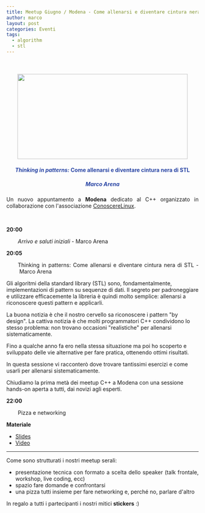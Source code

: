 ```yaml
---
title: Meetup Giugno / Modena - Come allenarsi e diventare cintura nera di STL
author: marco
layout: post
categories: Eventi
tags:
  - algorithm
  - stl
---
```



&nbsp;
<h4 style="text-align: center;"><a href="https://conoscerelinux.org/courses/meetupcpp_giu19/"><img class="aligncenter wp-image-9080" src="https://www.italiancpp.org/wp-content/uploads/2019/05/banner_meetupMo0619.png" alt="" width="446" height="223" /></a></h4>
<h4 style="text-align: center;"><span style="color: #2945a4;"><em>Thinking in patterns:</em>
Come allenarsi e diventare cintura nera di STL</span></h4>
<h5 style="text-align: center;"><span style="color: #2945a4;"><em>Marco Arena
</em></span></h5>
<p style="text-align: justify;">Un nuovo appuntamento a <strong>Modena</strong> dedicato al C++ organizzato in collaborazione con l'associazione <a href="http://conoscerelinux.org">ConoscereLinux</a>.</p>
<p style="text-align: justify;"><span style="color: #ffffff;"> </span></p>
<p style="text-align: justify;"><strong>20:00</strong></p>
<p style="text-align: justify; padding-left: 30px;"><em>Arrivo e saluti iniziali</em> - Marco Arena</p>
<p style="text-align: justify;"><strong>20:05</strong></p>
<p style="text-align: justify; padding-left: 30px;">Thinking in patterns: Come allenarsi e diventare cintura nera di STL - Marco Arena</p>
Gli algoritmi della standard library (STL) sono, fondamentalmente, implementazioni di pattern su sequenze di dati.
Il segreto per padroneggiare e utilizzare efficacemente la libreria è quindi molto semplice: allenarsi a riconoscere questi pattern e applicarli.

La buona notizia è che il nostro cervello sa riconoscere i pattern "by design".
La cattiva notizia è che molti programmatori C++ condividono lo stesso problema: non trovano occasioni "realistiche" per allenarsi sistematicamente.

Fino a qualche anno fa ero nella stessa situazione ma poi ho scoperto e sviluppato delle vie alternative per fare pratica, ottenendo ottimi risultati.

In questa sessione vi racconterò dove trovare tantissimi esercizi e come usarli per allenarsi sistematicamente.

Chiudiamo la prima metà dei meetup C++ a Modena con una sessione hands-on aperta a tutti, dai novizi agli esperti.

<strong>22:00</strong>
<p style="padding-left: 30px;">Pizza e networking</p>
<strong>Materiale</strong>
<ul>
 	<li><a href="https://conoscerelinux.org/wp-content/uploads/2019/05/Mastering-STL.pdf">Slides</a></li>
 	<li><a href="https://www.youtube.com/watch?v=bSqa4gWYZg4">Video</a></li>
</ul>

<hr />
<p style="text-align: justify;">Come sono strutturati i nostri meetup serali:</p>

<ul>
 	<li style="text-align: justify;">presentazione tecnica con formato a scelta dello speaker (talk frontale, workshop, live coding, ecc)</li>
 	<li style="text-align: justify;">spazio fare domande e confrontarsi</li>
 	<li style="text-align: justify;">una pizza tutti insieme per fare networking e, perché no, parlare d'altro</li>
</ul>
In regalo a tutti i partecipanti i nostri mitici <strong>stickers</strong> :)
